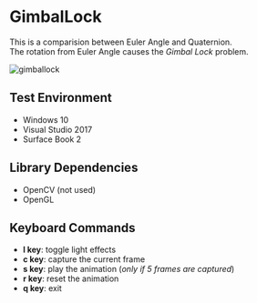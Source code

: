 # GimbalLock

This is a comparision between Euler Angle and Quaternion.  
The rotation from Euler Angle causes the *Gimbal Lock* problem.



![gimballock](https://user-images.githubusercontent.com/17864157/62126482-b3da8c00-b30a-11e9-9c47-f4af3243555e.gif)




## Test Environment
  * Windows 10
  * Visual Studio 2017
  * Surface Book 2
  
## Library Dependencies
  * OpenCV (not used)
  * OpenGL

## Keyboard Commands
  * **l key**: toggle light effects
  * **c key**: capture the current frame
  * **s key**: play the animation (*only if 5 frames are captured*)
  * **r key**: reset the animation
  * **q key**: exit
